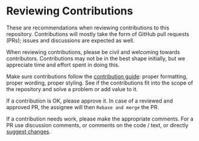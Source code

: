 # Reviewing Contributions

These are recommendations when reviewing contributions to this repository.
Contributions will mostly take the form of GitHub pull requests (PRs);
issues and discussions are expected as well.

When reviewing contributions, please be civil and welcoming towards contributors.
Contributions may not be in the best shape initially, but we appreciate time and effort spent in doing this.

Make sure contributions follow the [contribution guide](CONTRIBUTING.md): proper formatting, proper wording, proper styling.
See if the contributions fit into the scope of the repository and solve a problem or add value to it.

If a contribution is OK, please approve it.
In case of a reviewed and approved PR, the assignee will then `Rebase and merge` the PR.

If a contribution needs work, please make the appropriate comments.
For a PR use discussion comments, or comments on the code / text, or directly [suggest changes](https://thenextweb.com/news/github-launches-suggested-changes-to-make-it-easier-to-collaborate-within-pull-requests).
